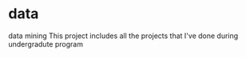 # data
data mining
This project includes all the projects that I've done during undergradute program
